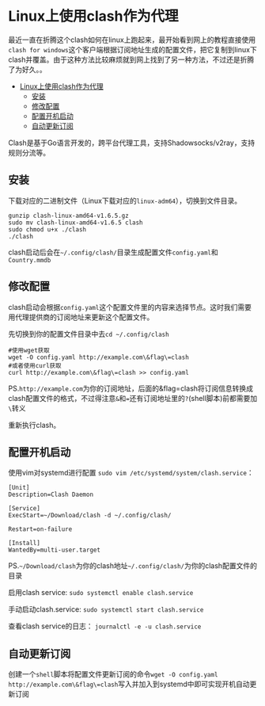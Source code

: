 # Linux上使用clash作为代理

最近一直在折腾这个clash如何在linux上跑起来，最开始看到网上的教程直接使用`clash for windows`这个客户端根据订阅地址生成的配置文件，把它复制到linux下clash并覆盖。由于这种方法比较麻烦就到网上找到了另一种方法，不过还是折腾了为好久。。

* [Linux上使用clash作为代理](#Linux上使用clash作为代理)
  - [安装](#安装)
  - [修改配置](#修改配置)
  - [配置开机启动](#配置开机启动)
  - [自动更新订阅](#自动更新订阅)

Clash是基于Go语言开发的，跨平台代理工具，支持Shadowsocks/v2ray，支持规则分流等。

## 安装

下载对应的二进制文件（Linux下载对应的`linux-adm64`），切换到文件目录。

```shell
gunzip clash-linux-amd64-v1.6.5.gz
sudo mv clash-linux-amd64-v1.6.5 clash
sudo chmod u+x ./clash
./clash
```

clash启动后会在`~/.config/clash/`目录生成配置文件`config.yaml`和`Country.mmdb`

## 修改配置

clash启动会根据`config.yaml`这个配置文件里的内容来选择节点。这时我们需要用代理提供商的订阅地址来更新这个配置文件。

先切换到你的配置文件目录中去`cd ~/.config/clash`

```linux
#使用wget获取
wget -O config.yaml http://example.com\&flag\=clash
#或者使用curl获取
curl http://example.com\&flag\=clash >> config.yaml
```
PS.`http://example.com`为你的订阅地址，后面的&flag=clash将订阅信息转换成clash配置文件的格式，不过得注意`&`和`=`还有订阅地址里的`?`(shell脚本)前都需要加`\`转义

重新执行clash。

## 配置开机启动

使用vim对systemd进行配置
`sudo vim /etc/systemd/system/clash.service`：

```shell
[Unit]
Description=Clash Daemon

[Service]
ExecStart=~/Download/clash -d ~/.config/clash/

Restart=on-failure

[Install]
WantedBy=multi-user.target
```
PS.`~/Download/clash`为你的clash地址`~/.config/clash/`为你的clash配置文件的目录

启用clash service:
`sudo systemctl enable clash.service`

手动启动clash.service:
`sudo systemctl start clash.service`

查看clash service的日志：
`journalctl -e -u clash.service`

## 自动更新订阅
创建一个`shell`脚本将配置文件更新订阅的命令`wget -O config.yaml http://example.com\&flag\=clash`写入并加入到systemd中即可实现开机自动更新订阅
